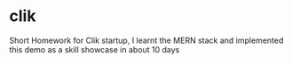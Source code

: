 # clik
Short Homework for Clik startup, I learnt the MERN stack and implemented this demo as a skill showcase in about 10 days
